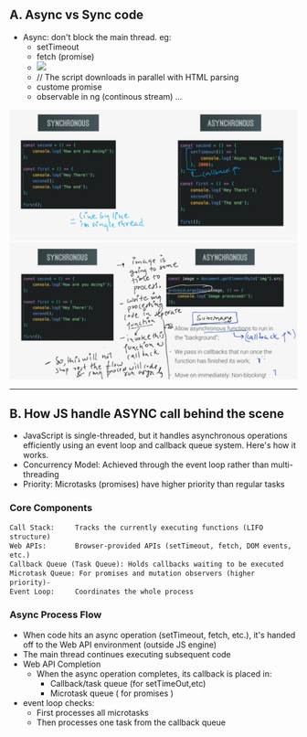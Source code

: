 ## A. Async vs Sync code

- Async: don't block the main thread. eg:
  - setTimeout
  - fetch (promise)
  - <Image src="http//....">
  - <script src="script.js" defer></script> // The script downloads in parallel with HTML parsing
  - custome promise
  - observable in ng (continous stream)
    ...

![img](https://github.com/lekhrajdinkar/01-front-end-pack/blob/master/VanillaJS/NOTES_JS/asset/jonas/async/14.jpg)
![img](https://github.com/lekhrajdinkar/01-front-end-pack/blob/master/VanillaJS/NOTES_JS/asset/jonas/async/15.jpg)

---

## B. How JS handle ASYNC call behind the scene

- JavaScript is single-threaded, but it handles asynchronous operations efficiently using an event loop and callback queue system. Here's how it works.
- Concurrency Model: Achieved through the event loop rather than multi-threading
- Priority: Microtasks (promises) have higher priority than regular tasks

### Core Components

```
Call Stack:     Tracks the currently executing functions (LIFO structure)
Web APIs:       Browser-provided APIs (setTimeout, fetch, DOM events, etc.)
Callback Queue (Task Queue): Holds callbacks waiting to be executed
Microtask Queue: For promises and mutation observers (higher priority)-
Event Loop:     Coordinates the whole process
```

### Async Process Flow

- When code hits an async operation (setTimeout, fetch, etc.), it's handed off to the Web API environment (outside JS engine)
- The main thread continues executing subsequent code
- Web API Completion
  - When the async operation completes, its callback is placed in:
    - Callback/task queue (for setTimeOut,etc)
    - Microtask queue ( for promises )
- event loop checks:
  - First processes all microtasks
  - Then processes one task from the callback queue

